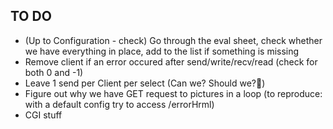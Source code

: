 ## TO DO
- (Up to Configuration - check) Go through the eval sheet, check whether we have everything in place, add to the list if something is missing
- Remove client if an error occured after send/write/recv/read (check for both 0 and -1)
- Leave 1 send per Client per select (Can we? Should we?🤔)
- Figure out why we have GET request to pictures in a loop (to reproduce: with a default config try to access /errorHrml)
- CGI stuff